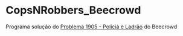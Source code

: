 # CopsNRobbers_Beecrowd
Programa solução do [Problema 1905 - Polícia e Ladrão](https://www.beecrowd.com.br/judge/pt/problems/view/1905) do Beecrowd 
